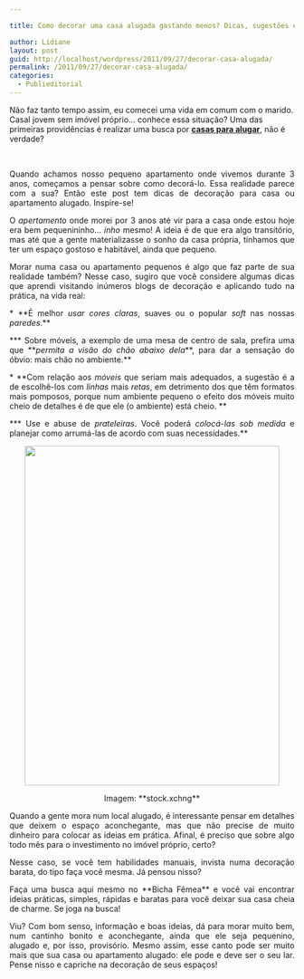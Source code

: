```yaml
---

title: Como decorar uma casa alugada gastando menos? Dicas, sugestões e pitacos…

author: Lidiane
layout: post
guid: http://localhost/wordpress/2011/09/27/decorar-casa-alugada/
permalink: /2011/09/27/decorar-casa-alugada/
categories:
  - Publieditorial
---
```

Não faz tanto tempo assim, eu comecei uma vida em comum com o marido. Casal jovem sem imóvel próprio… conhece essa situação? Uma das primeiras providências é realizar uma busca por **<a href="http://www.olx.com.br/casa-apartamento-para-aluguel-cat-363" target="_blank">casas para alugar</a>**, não é verdade?

&nbsp;

<p align="justify">
  Quando achamos nosso pequeno apartamento onde vivemos durante 3 anos, começamos a pensar sobre como decorá-lo. Essa realidade parece com a sua? Então este post tem dicas de decoração para casa ou apartamento alugado. Inspire-se!
</p>

<!--more-->

<p align="justify">
  O <em>apertamento</em> onde morei por 3 anos até vir para a casa onde estou hoje era bem pequenininho… <em>inho</em> mesmo! A ideia é de que era algo transitório, mas até que a gente materializasse o sonho da casa própria, tínhamos que ter um espaço gostoso e habitável, ainda que pequeno.
</p>

<p align="justify">
  Morar numa casa ou apartamento pequenos é algo que faz parte de sua realidade também? Nesse caso, sugiro que você considere algumas dicas que aprendi visitando inúmeros blogs de decoração e aplicando tudo na prática, na vida real:
</p>

<p align="justify">
  * **É melhor <em>usar cores claras</em>, suaves ou o popular <em>soft</em> nas nossas <em>paredes</em>.**
</p>

<p align="justify">
  *** Sobre móveis, a exemplo de uma mesa de centro de sala, prefira uma que **<em>permita a visão do chão abaixo dela</em>**, para dar a sensação do óbvio: mais chão no ambiente.**
</p>

<p align="justify">
  * **Com relação aos <em>móveis </em>que seriam mais adequados, a sugestão é a de escolhê-los com<em> linhas</em> mais<em> retas</em>, em detrimento dos que têm formatos mais pomposos, porque num ambiente pequeno o efeito dos móveis muito cheio de detalhes é de que ele (o ambiente) está cheio. **
</p>

<p align="justify">
  *** Use e abuse de <em>prateleiras</em>. Você poderá <em>colocá-las sob medida</em> e planejar como arrumá-las de acordo com suas necessidades.**
</p>

<p align="center">
  <a href="http://www.trololodemulher.com.br/blog/wp-content/uploads/2011/09/Flores.jpg"><img class="alignnone size-full wp-image-6956" title="Flores" src="http://www.trololodemulher.com.br/blog/wp-content/uploads/2011/09/Flores.jpg" alt="" width="450" height="600" /></a>
</p>

<p align="center">
  Imagem: **stock.xchng**
</p>

<p align="justify">
  Quando a gente mora num local alugado, é interessante pensar em detalhes que deixem o espaço aconchegante, mas que não precise de muito dinheiro para colocar as ideias em prática. Afinal, é preciso que sobre algo todo mês para o investimento no imóvel próprio, certo?
</p>

<p align="justify">
  Nesse caso, se você tem habilidades manuais, invista numa decoração barata, do tipo faça você mesma. Já pensou nisso?
</p>

<p align="justify">
  Faça uma busca aqui mesmo no **Bicha Fêmea** e você vai encontrar ideias práticas, simples, rápidas e baratas para você deixar sua casa cheia de charme. Se joga na busca!
</p>

<p align="justify">
  Viu? Com bom senso, informação e boas ideias, dá para morar muito bem, num cantinho bonito e aconchegante, ainda que ele seja pequenino, alugado e, por isso, provisório. Mesmo assim, esse canto pode ser muito mais que sua casa ou apartamento alugado: ele pode e deve ser o seu lar. Pense nisso e capriche na decoração de seus espaços!
</p>